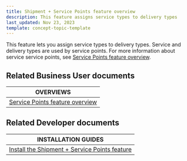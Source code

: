 ```yaml
---
title: Shipment + Service Points feature overview
description: This feature assigns service types to delivery types
last_updated: Nov 23, 2023
template: concept-topic-template
---
```


This feature lets you assign service types to delivery types. Service and delivery types are used by service points. For more information about service service points, see [Service Points feature overview](/docs/pbc/all/service-point-management/{{page.version}}/unified-commerce/service-points-feature-overview.html).


## Related Business User documents

| OVERVIEWS |
| - |
| [Service Points feature overview](/docs/pbc/all/service-point-management/{{page.version}}/unified-commerce/service-points-feature-overview.html) |

## Related Developer documents

| INSTALLATION GUIDES |
| - |
| [Install the Shipment + Service Points feature](/docs/pbc/all/carrier-management/{{page.version}}/base-shop/install-and-upgrade/install-features/install-the-shipment-cart-feature.html) |
